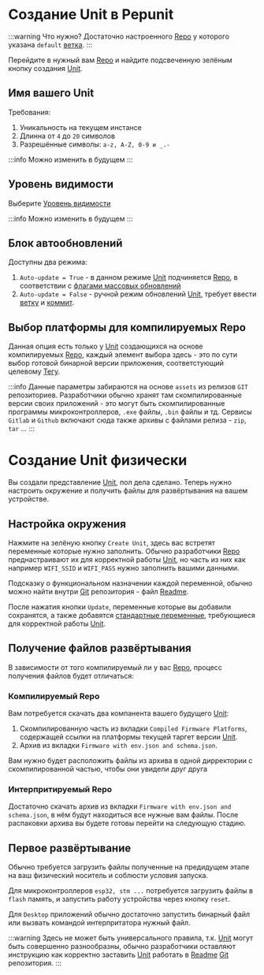 # Создание Unit в Pepunit

:::warning Что нужно?
Достаточно настроенного [Repo](/definitions#repo) у которого указана `default` [ветка](/definitions#git-branch).
:::

Перейдите в нужный вам [Repo](/definitions#repo) и найдите подсвеченную зелёным кнопку создания [Unit](/definitions#unit).

## Имя вашего Unit

Требования:
1. Уникальность на текущем инстансе
1. Длинна от `4` до `20` символов
1. Разрешённые символы: `a-z, A-Z, 0-9 и _.-`

:::info
Можно изменить в будущем
:::

## Уровень видимости
Выберите [Уровень видимости](/mechanics/visibility)

:::info
Можно изменить в будущем
:::

## Блок автообновлений

Доступны два режима:
1. `Auto-update = True` - в данном режиме [Unit](/definitions#unit) подчиняется [Repo](/definitions#repo), в соответствии с [флагами массовых обновлений](/user/settings-repo.md#флаги-массовых-обновлении)
2. `Auto-update = False` - ручной режим обновлений [Unit](/definitions#unit), требует ввести [ветку](/definitions#git-branch) и [коммит](/definitions#git-commit).

## Выбор платформы для компилируемых Repo

Данная опция есть только у [Unit](/definitions#unit) создающихся на основе компилируемых [Repo](/definitions#repo), каждый элемент выбора здесь - это по сути выбор готовой бинарной версии приложения, соответстующий целевому [Тегу](/definitions#git-tag).

:::info
Данные параметры забираются на основе `assets` из релизов `GIT` репозиториев. Разработчики обычно хранят там скомпилированные версии своих приложений - это могут быть скомпилированные программы микроконтроллеров, `.exe` файлы, `.bin` файлы и тд. Сервисы `Gitlab` и `Github` включают сюда также архивы с файлами релиза - `zip`, `tar` ...
:::

# Создание Unit физически

Вы создали представление [Unit](/definitions#unit), пол дела сделано. Теперь нужно настроить окружение и получить файлы для развёртывания на вашем устройстве.

## Настройка окружения

Нажмите на зелёную кнопку `Create Unit`, здесь вас встретят переменные которые нужно заполнить. Обычно разработчики [Repo](/definitions#repo) преднастраивают их для корректной работы [Unit](/definitions#unit), но часть из них как например `WIFI_SSID` и `WIFI_PASS` нужно заполнить вашими данными.

Подсказку о функциональном назначении каждой переменной, обычно можно найти внутри [Git](/definitions#git) репозитория - файл [Readme](/definitions#readme-file).

После нажатия кнопки `Update`, переменные которые вы добавили сохранятся, а также добавятся [стандартные переменные](/developer/struct-env-json), требующиеся для корректной работы [Unit](/definitions#unit).

## Получение файлов развёртывания

В зависимости от того компилируемый ли у вас [Repo](/definitions#repo), процесс получения файлов будет отличаться:

### Компилируемый Repo

Вам потребуется скачать два компанента вашего будущего [Unit](/definitions#unit): 
1. Cкомпилированную часть из вкладки `Compiled Firmware Platforms`, содержащей ссылки на платформы текущей таргет версии [Unit](/definitions#unit).
1. Архив из вкладки `Firmware with env.json and schema.json`.

Вам нужно будет расположить файлы из архива в одной дирректории с скомпилированной частью, чтобы они увидели друг друга

### Интерпритируемый Repo

Достаточно скачать архив из вкладки `Firmware with env.json and schema.json`, в нём будут находиться все нужные вам файлы. После распаковки архива вы будете готовы перейти на следующую стадию.

## Первое развёртывание

Обычно требуется загрузить файлы полученные на предидущем этапе на ваш физический носитель и соблюсти условия запуска.

Для микроконтроллеров `esp32, stm ...` потребуется загрузить файлы в `flash` память, и запустить работу устройства через кнопку `reset`.

Для `Desktop` приложений обычно достаточно запустить бинарный файл или вызвать командой интерпритатора нужный файл.

:::warning
Здесь не может быть универсального правила, т.к. [Unit](/definitions#unit) могут быть совершенно разнообразны, обычно разработчики оставляют инструкцию как корректно заставить [Unit](/definitions#unit) работать в [Readme](/definitions#readme-file) [Git](/definitions#git) репозитория.
:::
